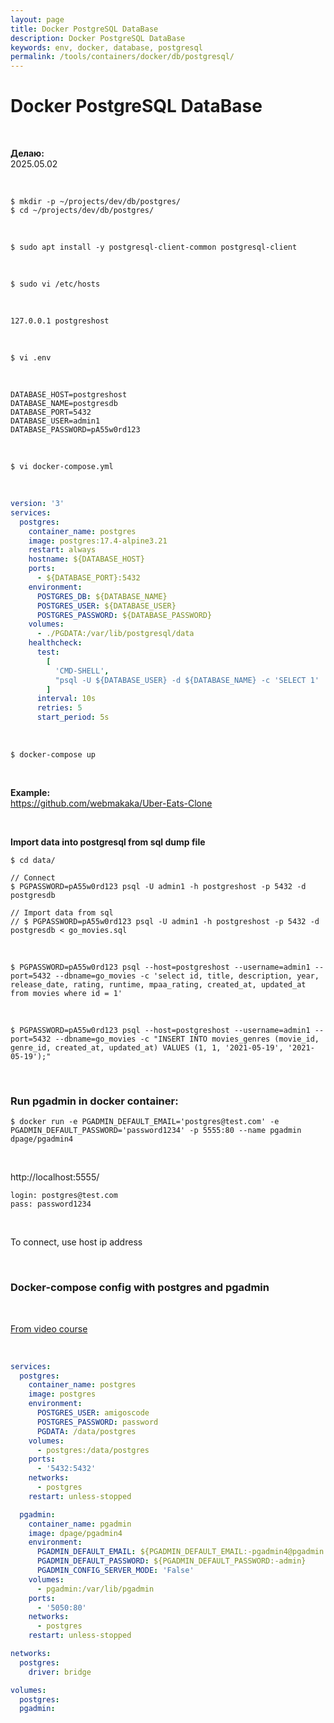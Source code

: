 ```yaml
---
layout: page
title: Docker PostgreSQL DataBase
description: Docker PostgreSQL DataBase
keywords: env, docker, database, postgresql
permalink: /tools/containers/docker/db/postgresql/
---
```


# Docker PostgreSQL DataBase

<br/>

**Делаю:**  
2025.05.02

<br/>

```
$ mkdir -p ~/projects/dev/db/postgres/
$ cd ~/projects/dev/db/postgres/
```

<br/>

```
$ sudo apt install -y postgresql-client-common postgresql-client
```

<br/>

```
$ sudo vi /etc/hosts
```

<br/>

```
127.0.0.1 postgreshost
```

<br/>

```
$ vi .env
```

<br/>

```
DATABASE_HOST=postgreshost
DATABASE_NAME=postgresdb
DATABASE_PORT=5432
DATABASE_USER=admin1
DATABASE_PASSWORD=pA55w0rd123
```

<br/>

```
$ vi docker-compose.yml
```

<br/>

```yaml
version: '3'
services:
  postgres:
    container_name: postgres
    image: postgres:17.4-alpine3.21
    restart: always
    hostname: ${DATABASE_HOST}
    ports:
      - ${DATABASE_PORT}:5432
    environment:
      POSTGRES_DB: ${DATABASE_NAME}
      POSTGRES_USER: ${DATABASE_USER}
      POSTGRES_PASSWORD: ${DATABASE_PASSWORD}
    volumes:
      - ./PGDATA:/var/lib/postgresql/data
    healthcheck:
      test:
        [
          'CMD-SHELL',
          "psql -U ${DATABASE_USER} -d ${DATABASE_NAME} -c 'SELECT 1' || exit 1",
        ]
      interval: 10s
      retries: 5
      start_period: 5s
```

<br/>

```
$ docker-compose up
```

<br/>

**Example:**  
https://github.com/webmakaka/Uber-Eats-Clone

<br/>

**Import data into postgresql from sql dump file**

```
$ cd data/

// Connect
$ PGPASSWORD=pA55w0rd123 psql -U admin1 -h postgreshost -p 5432 -d postgresdb

// Import data from sql
// $ PGPASSWORD=pA55w0rd123 psql -U admin1 -h postgreshost -p 5432 -d postgresdb < go_movies.sql
```

<br/>

```
$ PGPASSWORD=pA55w0rd123 psql --host=postgreshost --username=admin1 --port=5432 --dbname=go_movies -c 'select id, title, description, year, release_date, rating, runtime, mpaa_rating, created_at, updated_at from movies where id = 1'
```

<br/>

```
$ PGPASSWORD=pA55w0rd123 psql --host=postgreshost --username=admin1 --port=5432 --dbname=go_movies -c "INSERT INTO movies_genres (movie_id, genre_id, created_at, updated_at) VALUES (1, 1, '2021-05-19', '2021-05-19');"
```

<br/>

### Run pgadmin in docker container:

```
$ docker run -e PGADMIN_DEFAULT_EMAIL='postgres@test.com' -e PGADMIN_DEFAULT_PASSWORD='password1234' -p 5555:80 --name pgadmin dpage/pgadmin4
```

<br/>

http://localhost:5555/

```
login: postgres@test.com
pass: password1234
```

<br/>

To connect, use host ip address

<br/>

### Docker-compose config with postgres and pgadmin

<br/>

[From video course](https://github.com/webmakaka/Microservices-and-Distributed-Systems)

<br/>

```yaml
services:
  postgres:
    container_name: postgres
    image: postgres
    environment:
      POSTGRES_USER: amigoscode
      POSTGRES_PASSWORD: password
      PGDATA: /data/postgres
    volumes:
      - postgres:/data/postgres
    ports:
      - '5432:5432'
    networks:
      - postgres
    restart: unless-stopped

  pgadmin:
    container_name: pgadmin
    image: dpage/pgadmin4
    environment:
      PGADMIN_DEFAULT_EMAIL: ${PGADMIN_DEFAULT_EMAIL:-pgadmin4@pgadmin.org}
      PGADMIN_DEFAULT_PASSWORD: ${PGADMIN_DEFAULT_PASSWORD:-admin}
      PGADMIN_CONFIG_SERVER_MODE: 'False'
    volumes:
      - pgadmin:/var/lib/pgadmin
    ports:
      - '5050:80'
    networks:
      - postgres
    restart: unless-stopped

networks:
  postgres:
    driver: bridge

volumes:
  postgres:
  pgadmin:
```
